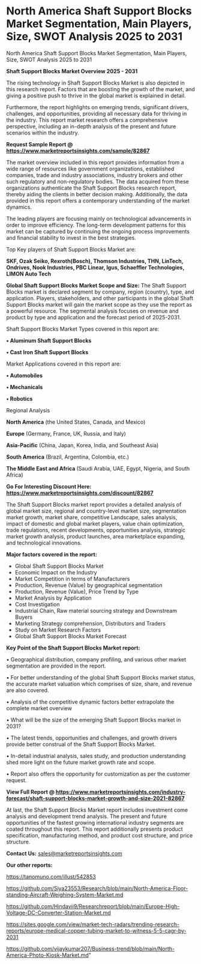 # North America Shaft Support Blocks Market Segmentation, Main Players, Size, SWOT Analysis 2025 to 2031
North America Shaft Support Blocks Market Segmentation, Main Players, Size, SWOT Analysis 2025 to 2031

<Strong> Shaft Support Blocks Market Overview 2025 - 2031</strong>

The rising technology in Shaft Support Blocks Market is also depicted in this research report. Factors that are boosting the growth of the market, and giving a positive push to thrive in the global market is explained in detail.

Furthermore, the report highlights on emerging trends, significant drivers, challenges, and opportunities, providing all necessary data for thriving in the industry. This report market research offers a comprehensive perspective, including an in-depth analysis of the present and future scenarios within the industry.

<strong>Request Sample Report @ <a href=https://www.marketreportsinsights.com/sample/82867>https://www.marketreportsinsights.com/sample/82867</a></strong>

The market overview included in this report provides information from a wide range of resources like government organizations, established companies, trade and industry associations, industry brokers and other such regulatory and non-regulatory bodies. The data acquired from these organizations authenticate the Shaft Support Blocks research report, thereby aiding the clients in better decision making. Additionally, the data provided in this report offers a contemporary understanding of the market dynamics.

The leading players are focusing mainly on technological advancements in order to improve efficiency. The long-term development patterns for this market can be captured by continuing the ongoing process improvements and financial stability to invest in the best strategies.

Top Key players of Shaft Support Blocks Market are:

<strong>SKF, Ozak Seiko, Rexroth(Bosch), Thomson Industries, THN, LinTech, Ondrives, Nook Industries, PBC Linear, Igus, Schaeffler Technologies, LIMON Auto Tech</strong>

<strong><b>Global Shaft Support Blocks Market Scope and Size:</b></strong>
The Shaft Support Blocks market is declared segment by company, region (country), type, and application. Players, stakeholders, and other participants in the global Shaft Support Blocks market will gain the market scope as they use the report as a powerful resource. The segmental analysis focuses on revenue and product by type and application and the forecast period of 2025-2031.

Shaft Support Blocks Market Types covered in this report are:

<strong>• Aluminum Shaft Support Blocks

• Cast Iron Shaft Support Blocks</strong>

Market Applications covered in this report are:

<strong>• Automobiles

• Mechanicals

• Robotics</strong> 

Regional Analysis

<strong>North America</strong> (the United States, Canada, and Mexico)

<strong>Europe</strong> (Germany, France, UK, Russia, and Italy)

<strong>Asia-Pacific</strong> (China, Japan, Korea, India, and Southeast Asia)

<strong>South America</strong> (Brazil, Argentina, Colombia, etc.)

<strong>The Middle East and Africa</strong> (Saudi Arabia, UAE, Egypt, Nigeria, and South Africa)

<strong>Go For Interesting Discount Here: <a href=https://www.marketreportsinsights.com/discount/82867>https://www.marketreportsinsights.com/discount/82867</a></strong>

The Shaft Support Blocks market report provides a detailed analysis of global market size, regional and country-level market size, segmentation market growth, market share, competitive Landscape, sales analysis, impact of domestic and global market players, value chain optimization, trade regulations, recent developments, opportunities analysis, strategic market growth analysis, product launches, area marketplace expanding, and technological innovations.

<strong><b>Major factors covered in the report:</b></strong>
<ul>
  <li>Global Shaft Support Blocks Market </li>
  <li>Economic Impact on the Industry</li>
  <li>Market Competition in terms of Manufacturers</li>
  <li>Production, Revenue (Value) by geographical segmentation</li>
  <li>Production, Revenue (Value), Price Trend by Type</li>
  <li>Market Analysis by Application</li>
  <li>Cost Investigation</li>
  <li>Industrial Chain, Raw material sourcing strategy and Downstream Buyers</li>
  <li>Marketing Strategy comprehension, Distributors and Traders</li>
  <li>Study on Market Research Factors</li>
  <li>Global Shaft Support Blocks Market Forecast</li>
</ul>

<strong><b>Key Point of the Shaft Support Blocks Market report:</b></strong>

• Geographical distribution, company profiling, and various other market segmentation are provided in the report.

• For better understanding of the global Shaft Support Blocks market status, the accurate market valuation which comprises of size, share, and revenue are also covered.

• Analysis of the competitive dynamic factors better extrapolate the complete market overview

• What will be the size of the emerging Shaft Support Blocks market in 2031?

• The latest trends, opportunities and challenges, and growth drivers provide better construal of the Shaft Support Blocks Market.

• In-detail industrial analysis, sales study, and production understanding shed more light on the future market growth rate and scope.

• Report also offers the opportunity for customization as per the customer request.

<strong><b>View Full Report @ <a href=https://www.marketreportsinsights.com/industry-forecast/shaft-support-blocks-market-growth-and-size-2021-82867>https://www.marketreportsinsights.com/industry-forecast/shaft-support-blocks-market-growth-and-size-2021-82867</a></b></strong>


At last, the Shaft Support Blocks Market report includes investment come analysis and development trend analysis. The present and future opportunities of the fastest growing international industry segments are coated throughout this report. This report additionally presents product specification, manufacturing method, and product cost structure, and price structure.

<strong>Contact Us:</strong>
sales@marketreportsinsights.com

<strong>Our other reports:</strong>

<a href=https://tanomuno.com/illust/542853>https://tanomuno.com/illust/542853</a>

<a href=https://github.com/Siya23553/Research/blob/main/North-America-Floor-standing-Aircraft-Weighing-System-Market.md>https://github.com/Siya23553/Research/blob/main/North-America-Floor-standing-Aircraft-Weighing-System-Market.md</a>

<a href=https://github.com/Hindavii9/Researchreport/blob/main/Europe-High-Voltage-DC-Converter-Station-Market.md>https://github.com/Hindavii9/Researchreport/blob/main/Europe-High-Voltage-DC-Converter-Station-Market.md</a>

<a href=https://sites.google.com/view/market-tech-radars/trending-research-reports/europe-medical-copper-tubing-market-to-witness-5-5-cagr-by-2031>https://sites.google.com/view/market-tech-radars/trending-research-reports/europe-medical-copper-tubing-market-to-witness-5-5-cagr-by-2031</a>

<a href=https://github.com/vijaykumar207/Business-trend/blob/main/North-America-Photo-Kiosk-Market.md>https://github.com/vijaykumar207/Business-trend/blob/main/North-America-Photo-Kiosk-Market.md</a>"
